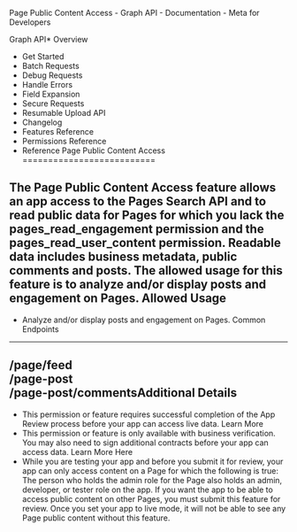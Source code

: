 Page Public Content Access - Graph API - Documentation - Meta for Developers

Graph API* Overview
* Get Started
* Batch Requests
* Debug Requests
* Handle Errors
* Field Expansion
* Secure Requests
* Resumable Upload API
* Changelog
* Features Reference
* Permissions Reference
* Reference
Page Public Content Access
==========================

 The **Page Public Content Access** feature allows an app access to the Pages Search API and to read public data for Pages for which you lack the **pages\_read\_engagement** permission and the **pages\_read\_user\_content** permission. Readable data includes business metadata, public comments and posts. The allowed usage for this feature is to analyze and/or display posts and engagement on Pages. Allowed Usage
-------------

* Analyze and/or display posts and engagement on Pages.
Common Endpoints
----------------

/page/feed  
/page-post  
/page-post/commentsAdditional Details
------------------

* This permission or feature requires successful completion of the App Review process before your app can access live data. Learn More
* This permission or feature is only available with business verification. You may also need to sign additional contracts before your app can access data. Learn More Here
* While you are testing your app and before you submit it for review, your app can only access content on a Page for which the following is true: The person who holds the admin role for the Page also holds an admin, developer, or tester role on the app. If you want the app to be able to access public content on other Pages, you must submit this feature for review. Once you set your app to live mode, it will not be able to see any Page public content without this feature.